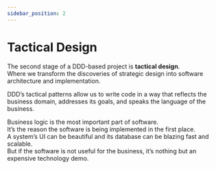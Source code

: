 ```yaml
---
sidebar_position: 2
---
```


# Tactical Design

The second stage of a DDD-based project is **tactical design**.  
Where we transform the discoveries of strategic design into software architecture and implementation.

DDD’s tactical patterns allow us to write code in a way that reflects the business domain, addresses its goals, and speaks the language of the business.

Business logic is the most important part of software.  
It’s the reason the software is being implemented in the first place.  
A system’s UI can be beautiful and its database can be blazing fast and scalable.  
But if the software is not useful for the business, it’s nothing but an expensive technology demo.
